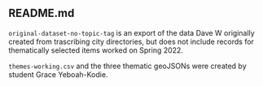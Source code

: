 ## README.md

`original-dataset-no-topic-tag` is an export of the data Dave W originally created from trascribing city directories, but does not include records for thematically selected items worked on Spring 2022. 

`themes-working.csv` and the three thematic geoJSONs were created by student Grace Yeboah-Kodie.
